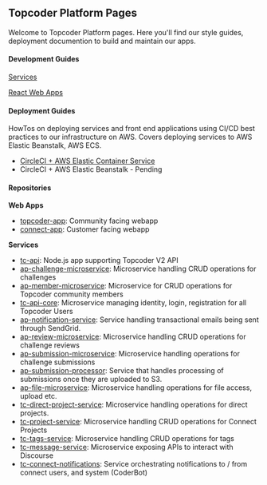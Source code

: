 ## Topcoder Platform Pages
Welcome to Topcoder Platform pages. Here you'll find our style guides, deployment documention to build and maintain our apps.

#### Development Guides

[Services](pages/dev-guides/services/services.md)

[React Web Apps](pages/dev-guides/webapps/webapps.md)

#### Deployment Guides
HowTos on deploying services and front end applications using CI/CD best practices to our infrastructure on AWS. Covers deploying services to AWS Elastic Beanstalk, AWS ECS.

* [CircleCI + AWS Elastic Container Service](pages/deploys/circleci-aws-ecs.md)
* CircleCI + AWS Elastic Beanstalk - Pending


#### Repositories
**Web Apps**
* [topcoder-app](https://github.com/appirio-tech/topcoder-app): Community facing webapp
* [connect-app](https://github.com/appirio-tech/connect-app): Customer facing webapp


**Services**
* [tc-api](https://github.com/appirio-tech/tc-api): Node.js app supporting Topcoder V2 API
* [ap-challenge-microservice](https://github.com/appirio-tech/ap-challenge-microservice): Microservice handling CRUD operations for challenges
* [ap-member-microservice](https://github.com/appirio-tech/ap-member-microservice): Microservice for CRUD operations for Topcoder community members
* [tc-api-core](https://github.com/appirio-tech/tc1-api-core): Microservice managing identity, login, registration for all Topcoder Users
* [ap-notification-service](https://github.com/appirio-tech/ap-notification-service): Service handling transactional emails being sent through SendGrid.
* [ap-review-microservice](https://github.com/appirio-tech/ap-review-microservice): Microservice handling CRUD operations for challenge reviews
* [ap-submission-microservice](https://github.com/appirio-tech/ap-submission-microservice): Microservice handling operations for challenge submissions
* [ap-submission-processor](https://github.com/appirio-tech/ap-submission-processor): Service that handles processing of submissions once they are uploaded to S3.
* [ap-file-microservice](https://github.com/appirio-tech/ap-file-microservice): Microservice handling operations for file access, upload etc.
* [tc-direct-project-service](https://github.com/appirio-tech/tc-direct-project-service): Microservice handling operations for direct projects.
* [tc-project-service](https://github.com/topcoder-platform/tc-project-service): Microservice handling CRUD operations for Connect Projects
* [tc-tags-service](https://github.com/appirio-tech/tc-tags-service): Microservice handling CRUD operations for tags
* [tc-message-service](https://github.com/topcoder-platform/tc-message-service): Microservice exposing APIs to interact with Discourse
* [tc-connect-notifications](https://github.com/topcoder-platform/tc-connect-notifications): Service orchestrating notifications to / from connect users, and system (CoderBot)
